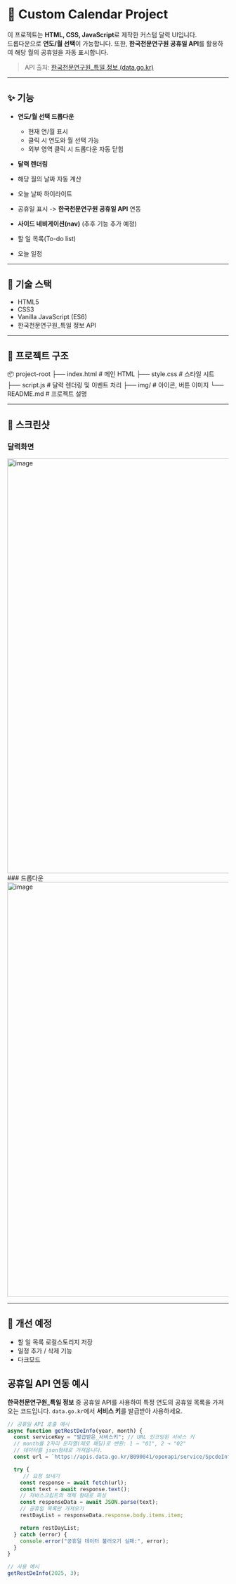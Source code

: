 # 📅 Custom Calendar Project

이 프로젝트는 **HTML, CSS, JavaScript**로 제작한 커스텀 달력 UI입니다.  
드롭다운으로 **연도/월 선택**이 가능합니다.
또한, **한국천문연구원 공휴일 API**를 활용하여 해당 월의 공휴일을 자동 표시합니다.
> API 출처: [한국천문연구원_특일 정보 (data.go.kr)](https://www.data.go.kr/data/15012690/openapi.do)

---

## ✨ 기능

- **연도/월 선택 드롭다운**
  - 현재 연/월 표시
  - 클릭 시 연도와 월 선택 가능
  - 외부 영역 클릭 시 드롭다운 자동 닫힘
 
-  **달력 렌더링**
  - 해당 월의 날짜 자동 계산
  - 오늘 날짜 하이라이트
  - 공휴일 표시 -> **한국천문연구원 공휴일 API** 연동

- **사이드 네비게이션(nav)** (추후 기능 추가 예정)
- 할 일 목록(To-do list)
- 오늘 일정

---

## 🔨 기술 스택
- HTML5
- CSS3
- Vanilla JavaScript (ES6)
- 한국천문연구원_특일 정보 API

---

## 📂 프로젝트 구조
📦 project-root
├── index.html # 메인 HTML
├── style.css # 스타일 시트
├── script.js # 달력 렌더링 및 이벤트 처리
├── img/ # 아이콘, 버튼 이미지
└── README.md # 프로젝트 설명

--- 

## 📸 스크린샷
### 달력화면
<img width="1915" height="944" alt="image" src="https://github.com/user-attachments/assets/118713f2-a9aa-4693-8896-43cf6d34cd7e" />
### 드롭다운
<img width="1918" height="944" alt="image" src="https://github.com/user-attachments/assets/19e154bb-2943-45ad-8c20-e7145cd2ec5c" />

---

## 📌 개선 예정
- 할 일 목록 로컬스토리지 저장
- 일정 추가 / 삭제 기능
- 다크모드

## 공휴일 API 연동 예시
**한국천문연구원_특일 정보** 중 공휴일 API를 사용하여 특정 연도의 공휴일 목록을 가져오는 코드입니다.
`data.go.kr`에서 **서비스 키**를 발급받아 사용하세요.

``` javascript
// 공휴일 API 호출 예시
async function getRestDeInfo(year, month) {
  const serviceKey = "발급받은_서비스키"; // URL 인코딩된 서비스 키
  // month를 2자리 문자열(제로 패딩)로 변환: 1 → "01", 2 → "02"
  // 데이터를 json형태로 가져옵니다.
  const url = `https://apis.data.go.kr/B090041/openapi/service/SpcdeInfoService/getHoliDeInfo?serviceKey=${serviceKey}&solYear=${year}&solMonth=${month.toString().padStart(2, "0")}&_type=json`;

  try {
     // 요청 보내기
    const response = await fetch(url);
    const text = await response.text();
    // 자바스크립트의 객체 형태로 파싱
    const responseData = await JSON.parse(text);
    // 공휴일 목록만 가져오기
    restDayList = responseData.response.body.items.item;

    return restDayList;
  } catch (error) {
    console.error("공휴일 데이터 불러오기 실패:", error);
  }
}

// 사용 예시
getRestDeInfo(2025, 3);
